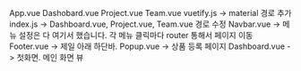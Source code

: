 <!-- 수정목록 -->
App.vue
Dashobard.vue
Project.vue
Team.vue
vuetify.js -> material 경로 추가
index.js -> Dashboard.vue, Project.vue, Team.vue 경로 수정
Navbar.vue -> 메뉴 설정은 다 여기서 했습니다. 각 메뉴 클릭마다 router 통해서 페이지 이동
Footer.vue -> 제일 아래 하단바. 
Popup.vue -> 상품 등록 페이지
Dashboard.vue -> 첫화면. 메인 화면 뷰


